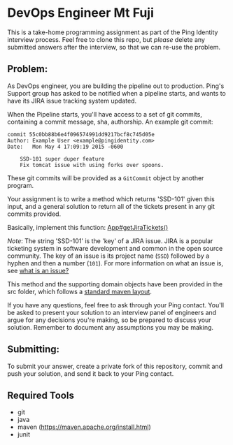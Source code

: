 # DevOps Engineer Mt Fuji

This is a take-home programming assignment as part of the Ping Identity interview
process. Feel free to clone this repo, but _please_ delete any submitted answers after the interview, so that we can re-use the problem.

## Problem:

As DevOps engineer, you are building the pipeline out to production. Ping's
Support group has asked to be notified when a pipeline starts, and wants to
have its JIRA issue tracking system updated.

When the Pipeline starts, you'll have access to a set of git commits,
containing a commit message, sha, authorship. An example git commit:

```
commit 55c0bb88b6e4f096574991dd9217bcf8c745d05e
Author: Example User <example@pingidentity.com>
Date:   Mon May 4 17:09:19 2015 -0600

    SSD-101 super duper feature
    Fix tomcat issue with using forks over spoons.
```

These git commits will be provided as a `GitCommit` object by another program.

Your assignment is to write a method which returns 'SSD-101' given this input, and a general solution to return all of the tickets present in any git commits provided.

Basically, implement this function: [App#getJiraTickets()](https://github.com/dalvizu/devops-fuji/blob/master/src/main/java/com/pingidentity/App.java#L15)

_Note_: The string 'SSD-101' is the 'key' of a JIRA issue. JIRA is a popular ticketing system in software development and common in the open source community. The key of an issue is its project name (`SSD`) followed by a hyphen and then a number (`101`). For more information on what an issue is, see [what is an issue?](https://confluence.atlassian.com/jira064/what-is-an-issue-720416138.html)

This method and the supporting domain objects have been provided in the src folder, which follows a [standard maven layout](https://maven.apache.org/guides/introduction/introduction-to-the-standard-directory-layout.html).

If you have any questions, feel free to ask through your Ping contact. You'll be asked to present your solution to an interview panel of engineers and argue for any decisions you're making, so be prepared to discuss your solution. Remember to document any assumptions you may be making.

## Submitting:

To submit your answer, create a private fork of this repository, commit and push your solution, 
and send it back to your Ping contact.

## Required Tools
* git
* java
* maven (https://maven.apache.org/install.html)
* junit
